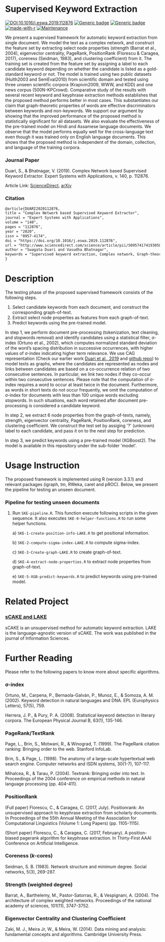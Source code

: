 # Supervised Keyword Extraction

[![DOI:10.1016/j.eswa.2019.112876](https://zenodo.org/badge/DOI/10.1016/j.eswa.2019.112876.svg)](https://doi.org/10.1016/j.eswa.2019.112876) [![Generic badge](https://img.shields.io/badge/Full%20Article-ScienceDirect-orange.svg)](https://www.sciencedirect.com/science/article/pii/S095741741930586X) [![Generic badge](https://img.shields.io/badge/Preprint-arXiv-orange.svg)](https://arxiv.org/pdf/1909.12009.pdf) [![made-with-r](https://img.shields.io/badge/Made%20with-R-blue.svg)](https://www.r-project.org/) [![Maintenance](https://img.shields.io/badge/Maintained%3F-yes-green.svg)](https://github.com/SDuari/Supervised-Keyword-Extraction)

We present a supervised framework for automatic keyword extraction from single document. We model the text as a complex network, and construct the feature set by extracting select node properties (strength (Barrat et al., 2004), eigenvector centrality, PageRank, PositionRank (Florescu & Caragea, 2017), coreness (Seidman, 1983), and clustering coefficient) from it. The training set is created from the feature set by assigning a label to each candidate keyword depending on whether the candidate is listed as a gold-standard keyword or not. The model is trained using two public datasets (Hulth2003 and SemEval2010) from scientific domain and tested using three unseen scientific corpora (Krapivin2009, WWW, and KDD) and one news corpus (500N-KPCrowd). Comparative study of the results with several recent keyword and keyphrase extraction methods establishes that the proposed method performs better in most cases. This substantiates our claim that graph-theoretic properties of words are effective discriminators between keywords and non-keywords. We support our argument by showing that the improved performance of the proposed method is statistically significant for all datasets. We also evaluate the effectiveness of the pre-trained model on Hindi and Assamese language documents. We observe that the model performs equally well for the cross-language text even though it was trained only on English language documents. This shows that the proposed method is independent of the domain, collection, and language of the training corpora.

### Journal Paper

Duari, S., & Bhatnagar, V. (2019). Complex Network based Supervised Keyword Extractor. Expert Systems with Applications, v. 140, p. 112876.

Article Link: [ScienceDirect](https://www.sciencedirect.com/science/article/pii/S095741741930586X), [arXiv](https://arxiv.org/pdf/1909.12009.pdf)

### Citation
```tex
@article{DUARI2020112876,
title = "Complex Network based Supervised Keyword Extractor",
journal = "Expert Systems with Applications",
volume = "140",
pages = "112876",
year = "2020",
issn = "0957-4174",
doi = "https://doi.org/10.1016/j.eswa.2019.112876",
url = "http://www.sciencedirect.com/science/article/pii/S095741741930586X",
author = "Swagata Duari and Vasudha Bhatnagar",
keywords = "Supervised keyword extraction, Complex network, Graph-theoretic node properties, Text graph."
}
```

# Description
The testing phase of the proposed supervised framework consists of the following steps.

  1. Select candidate keywords from each document, and construct the corresponding graph-of-text.
  2. Extract select node properties as features from each graph-of-text.
  3. Predict keywords using the pre-trained model.
  
In step 1, we perform document pre-processing (tokenization, text cleaning, and stopwords removal) and identify candidates using a statistical filter, σ-index (Ortuno et al., 2002), which computes normalized standard deviation of the word’s spacing distribution in successive occurrences, with higher values of σ-index indicating higher term relevance. We use CAG representation (Check our earlier work [Duari et al., 2019](http://www.sciencedirect.com/science/article/pii/S0020025518308521) and [github repo](https://github.com/SDuari/sCAKE-and-LAKE)) to model texts as graphs, where the candidates are represented as nodes and links between candidates are based on a co-occurrence relation of two consecutive sentences. In particular, we link two nodes if they co-occur within two consecutive sentences. Please note that the computation of σ-index requires a word to occur at least twice in the document. Furthermore, as words in short texts do not occur frequently, we omit the computation of σ-index for documents with less than 100 unique words excluding stopwords. In such situations, each word retained after document pre-processing is considered a candidate keyword.

In step 2, we extract 6 node properties from the graph-of-texts, namely, strength, eigenvector centrality, PageRank, PositionRank, coreness, and clustering coefficient. We construct the test set by assiging '?' (unknown) label to each candidate, and pass it on to the nest step for prediction.

In step 3, we predict keywords using a pre-trained model (XGBoost2). The model is available in this repository under the sub-folder 'model'.


# Usage Instruction
The proposed framework is implemented using R (version 3.3.1) and relevant packages (igraph, tm, RWeka, caret and pROC). Below, we present the pipeline for testing an unseen document.


### Pipeline for testing unseen documents
1. Run `SKE-pipeline.R`. This function execute following scripts in the given sequence. It also executes `SKE-0-helper-functions.R` to run some helper functions.

    a) `SKE-1-create-position-info-LAKE.R` to get positional information.

    b) `SKE-2-compute-sigma-index-LAKE.R` to compute sigma-index.

    c) `SKE-3-Create-graph-LAKE.R` to create graph-of-text.

    d) `SKE-4-extract-node-properties.R` to extract node properties from graph-of-text.

    e) `SKE-5-XGB-predict-keywords.R` to predict keywords using pre-trained model.


# Related Project
### [sCAKE and LAKE](https://github.com/SDuari/sCAKE-and-LAKE)
sCAKE is an unsupervised method for automatic keyword extraction. LAKE is the language-agnostic version of sCAKE. The work was published in the journal of Information Sciences.

# Further Reading
Please refer to the following papers to know more about specific algorithms.

### σ-index
Ortuno, M., Carpena, P., Bernaola-Galván, P., Munoz, E., & Somoza, A. M. (2002). Keyword detection in natural languages and DNA. EPL (Europhysics Letters), 57(5), 759.

Herrera, J. P., & Pury, P. A. (2008). Statistical keyword detection in literary corpora. The European Physical Journal B, 63(1), 135-146.

### PageRank/TextRank
Page, L., Brin, S., Motwani, R., & Winograd, T. (1999). The PageRank citation ranking: Bringing order to the web. Stanford InfoLab.

Brin, S., & Page, L. (1998). The anatomy of a large-scale hypertextual web search engine. Computer networks and ISDN systems, 30(1-7), 107-117.

Mihalcea, R., & Tarau, P. (2004). Textrank: Bringing order into text. In Proceedings of the 2004 conference on empirical methods in natural language processing (pp. 404-411).

### PositionRank
(Full paper) Florescu, C., & Caragea, C. (2017, July). Positionrank: An unsupervised approach to keyphrase extraction from scholarly documents. In Proceedings of the 55th Annual Meeting of the Association for Computational Linguistics (Volume 1: Long Papers) (pp. 1105-1115).

(Short paper) Florescu, C., & Caragea, C. (2017, February). A position-biased pagerank algorithm for keyphrase extraction. In Thirty-First AAAI Conference on Artificial Intelligence.

### Coreness (*k*-cores)
Seidman, S. B. (1983). Network structure and minimum degree. Social networks, 5(3), 269-287.

### Strength (weighted degree)
Barrat, A., Barthelemy, M., Pastor-Satorras, R., & Vespignani, A. (2004). The architecture of complex weighted networks. Proceedings of the national academy of sciences, 101(11), 3747-3752.

### Eigenvector Centrality and Clustering Coefficient
Zaki, M. J., Meira Jr, W., & Meira, W. (2014). Data mining and analysis: fundamental concepts and algorithms. Cambridge University Press.
